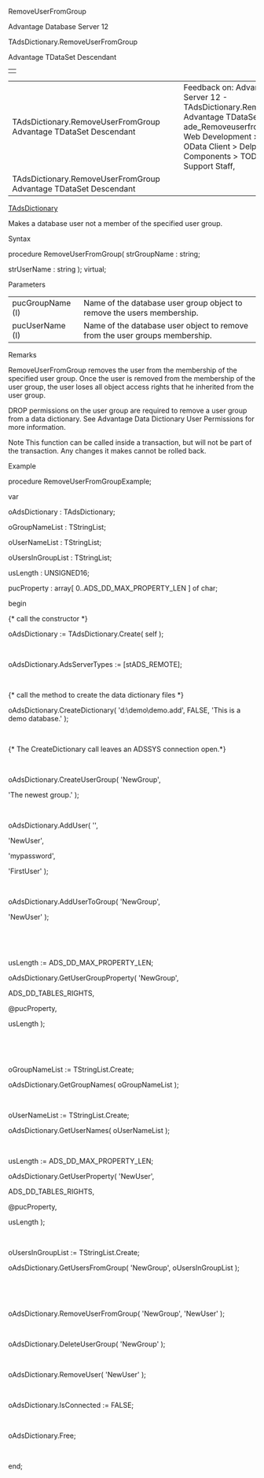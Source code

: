 RemoveUserFromGroup




Advantage Database Server 12  

TAdsDictionary.RemoveUserFromGroup

Advantage TDataSet Descendant

|  |
| --- |
|  |

|  |  |  |  |  |
| --- | --- | --- | --- | --- |
| TAdsDictionary.RemoveUserFromGroup  Advantage TDataSet Descendant |  |  | Feedback on: Advantage Database Server 12 - TAdsDictionary.RemoveUserFromGroup Advantage TDataSet Descendant ade\_Removeuserfromgroup Advantage Web Development > Advantage Delphi OData Client > Delphi OData Components > TODataSet / Dear Support Staff, |  |
| TAdsDictionary.RemoveUserFromGroup  Advantage TDataSet Descendant |  |  |  |  |

[TAdsDictionary](ade_tadsdictionary.htm)

Makes a database user not a member of the specified user group.

Syntax

procedure RemoveUserFromGroup( strGroupName : string;

strUserName : string ); virtual;

Parameters

|  |  |
| --- | --- |
| pucGroupName (I) | Name of the database user group object to remove the users membership. |
| pucUserName (I) | Name of the database user object to remove from the user groups membership. |

Remarks

RemoveUserFromGroup removes the user from the membership of the specified user group. Once the user is removed from the membership of the user group, the user loses all object access rights that he inherited from the user group.

DROP permissions on the user group are required to remove a user group from a data dictionary. See Advantage Data Dictionary User Permissions for more information.

Note This function can be called inside a transaction, but will not be part of the transaction. Any changes it makes cannot be rolled back.

Example

procedure RemoveUserFromGroupExample;

var

oAdsDictionary : TAdsDictionary;

oGroupNameList : TStringList;

oUserNameList : TStringList;

oUsersInGroupList : TStringList;

usLength : UNSIGNED16;

pucProperty : array[ 0..ADS\_DD\_MAX\_PROPERTY\_LEN ] of char;

begin

{\* call the constructor \*}

oAdsDictionary := TAdsDictionary.Create( self );

 

oAdsDictionary.AdsServerTypes := [stADS\_REMOTE];

 

{\* call the method to create the data dictionary files \*}

oAdsDictionary.CreateDictionary( 'd:\demo\demo.add', FALSE, 'This is a demo database.' );

 

{\* The CreateDictionary call leaves an ADSSYS connection open.\*}

 

oAdsDictionary.CreateUserGroup( 'NewGroup',

'The newest group.' );

 

oAdsDictionary.AddUser( '',

'NewUser',

'mypassword',

'FirstUser' );

 

oAdsDictionary.AddUserToGroup( 'NewGroup',

'NewUser' );

 

 

usLength := ADS\_DD\_MAX\_PROPERTY\_LEN;

oAdsDictionary.GetUserGroupProperty( 'NewGroup',

ADS\_DD\_TABLES\_RIGHTS,

@pucProperty,

usLength );

 

 

oGroupNameList := TStringList.Create;

oAdsDictionary.GetGroupNames( oGroupNameList );

 

oUserNameList := TStringList.Create;

oAdsDictionary.GetUserNames( oUserNameList );

 

usLength := ADS\_DD\_MAX\_PROPERTY\_LEN;

oAdsDictionary.GetUserProperty( 'NewUser',

ADS\_DD\_TABLES\_RIGHTS,

@pucProperty,

usLength );

 

oUsersInGroupList := TStringList.Create;

oAdsDictionary.GetUsersFromGroup( 'NewGroup', oUsersInGroupList );

 

 

oAdsDictionary.RemoveUserFromGroup( 'NewGroup', 'NewUser' );

 

oAdsDictionary.DeleteUserGroup( 'NewGroup' );

 

oAdsDictionary.RemoveUser( 'NewUser' );

 

oAdsDictionary.IsConnected := FALSE;

 

oAdsDictionary.Free;

 

end;